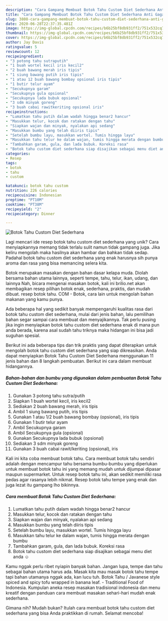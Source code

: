 ```yaml
---
description: "Cara Gampang Membuat Botok Tahu Custom Diet Sederhana Anti Gagal"
title: "Cara Gampang Membuat Botok Tahu Custom Diet Sederhana Anti Gagal"
slug: 3808-cara-gampang-membuat-botok-tahu-custom-diet-sederhana-anti-gagal
date: 2020-06-28T22:37:35.481Z
image: https://img-global.cpcdn.com/recipes/b6b25bf8db931ff2/751x532cq70/botok-tahu-custom-diet-sederhana-foto-resep-utama.jpg
thumbnail: https://img-global.cpcdn.com/recipes/b6b25bf8db931ff2/751x532cq70/botok-tahu-custom-diet-sederhana-foto-resep-utama.jpg
cover: https://img-global.cpcdn.com/recipes/b6b25bf8db931ff2/751x532cq70/botok-tahu-custom-diet-sederhana-foto-resep-utama.jpg
author: Jay Davis
ratingvalue: 5
reviewcount: 12
recipeingredient:
- "3 potong tahu sutraputih"
- "1 buah wortel kecil iris kecil2"
- "2 buah bawang merah iris tipis"
- "1 siung bawang putih iris tipis"
- "1 atau 12 buah bawang bombay opsional iris tipis"
- "1 butir telur ayam"
- "Secukupnya garam"
- "Secukupnya gula opsional"
- "Secukupnya lada bubuk opsional"
- "3 sdm minyak goreng"
- "3 buah cabai rawitkeriting opsional iris"
recipeinstructions:
- "Lumatkan tahu putih dalam wadah hingga benar2 hancur"
- "Masukkan telur, kocok dan ratakan dengan tahu"
- "Siapkan wajan dan minyak, nyalakan api sedang"
- "Masukkan bumbu yang telah diiris tipis"
- "Setelah bumbu layu, masukkan wortel. Tumis hingga layu"
- "Masukkan tahu telur ke dalam wajan, tumis hingga merata dengan bumbu"
- "Tambahkan garam, gula, dan lada bubuk. Koreksi rasa"
- "Botok tahu custom diet sederhana siap disajikan sebagai menu diet anda ☺"
categories:
- Resep
tags:
- botok
- tahu
- custom

katakunci: botok tahu custom 
nutrition: 226 calories
recipecuisine: Indonesian
preptime: "PT10M"
cooktime: "PT38M"
recipeyield: "2"
recipecategory: Dinner

---
```



![Botok Tahu Custom Diet Sederhana](https://img-global.cpcdn.com/recipes/b6b25bf8db931ff2/751x532cq70/botok-tahu-custom-diet-sederhana-foto-resep-utama.jpg)

Lagi mencari ide resep botok tahu custom diet sederhana yang unik? Cara menyiapkannya memang tidak terlalu sulit namun tidak gampang juga. Jika keliru mengolah maka hasilnya akan hambar dan bahkan tidak sedap. Padahal botok tahu custom diet sederhana yang enak harusnya sih punya aroma dan rasa yang bisa memancing selera kita.

Botok merupakan masakan dengan bahan dasar kelapa muda. Diolah bersama bahan utama lainnya, seperti tempe, tahu, telur, ikan, udang, dan lainnya Nah, bicara mengenai masakan botok, kali ini brilio.net akan membagikan resep pilihan botok enak, sederhana, praktis, dan mudah dibuat. resep botok tahu. COM - Botok, cara lain untuk mengolah bahan makanan yang kamu punya.

Ada beberapa hal yang sedikit banyak mempengaruhi kualitas rasa dari botok tahu custom diet sederhana, mulai dari jenis bahan, lalu pemilihan bahan segar sampai cara membuat dan menyajikannya. Tak perlu pusing jika ingin menyiapkan botok tahu custom diet sederhana enak di mana pun anda berada, karena asal sudah tahu triknya maka hidangan ini bisa jadi suguhan spesial.


Berikut ini ada beberapa tips dan trik praktis yang dapat diterapkan untuk mengolah botok tahu custom diet sederhana yang siap dikreasikan. Anda dapat menyiapkan Botok Tahu Custom Diet Sederhana menggunakan 11 jenis bahan dan 8 langkah pembuatan. Berikut ini cara dalam membuat hidangannya.

<!--inarticleads1-->

##### Bahan-bahan dan bumbu yang digunakan dalam pembuatan Botok Tahu Custom Diet Sederhana:

1. Gunakan 3 potong tahu sutra/putih
1. Siapkan 1 buah wortel kecil, iris kecil2
1. Sediakan 2 buah bawang merah, iris tipis
1. Ambil 1 siung bawang putih, iris tipis
1. Gunakan 1 atau 1/2 buah bawang bombay (opsional), iris tipis
1. Gunakan 1 butir telur ayam
1. Ambil Secukupnya garam
1. Ambil Secukupnya gula (opsional)
1. Gunakan Secukupnya lada bubuk (opsional)
1. Sediakan 3 sdm minyak goreng
1. Gunakan 3 buah cabai rawit/keriting (opsional), iris


Kali ini kita coba membuat botok tahu. Cara membuat botok tahu sendiri adalah dengan mencampur tahu bersama bumbu-bumbu yang diperlukan untuk membuat botok tahu ini yang memang mudah untuk dijumpai dipasar maupun supermarket. Untuk resep botok tahu ini, akan sedikit memiliki rasa pedas agar rasanya lebih nikmat. Resep botok tahu tempe yang enak dan juga lezat itu gampang lho bikinnya. 

<!--inarticleads2-->

##### Cara membuat Botok Tahu Custom Diet Sederhana:

1. Lumatkan tahu putih dalam wadah hingga benar2 hancur
1. Masukkan telur, kocok dan ratakan dengan tahu
1. Siapkan wajan dan minyak, nyalakan api sedang
1. Masukkan bumbu yang telah diiris tipis
1. Setelah bumbu layu, masukkan wortel. Tumis hingga layu
1. Masukkan tahu telur ke dalam wajan, tumis hingga merata dengan bumbu
1. Tambahkan garam, gula, dan lada bubuk. Koreksi rasa
1. Botok tahu custom diet sederhana siap disajikan sebagai menu diet anda ☺


Kamu nggak perlu ribet nyiapin banyak bahan. Jangan lupa, tempe dan tahu sebagai bahan utama harus ada. Masak kita mau masak botok tahu tempe tapi bahan utamanya nggak ada, kan lucu tuh. Botok Tahu / Javanese style spiced and spicy tofu wrapped in banana leaf. - Traditional Food of Indonesia. Kumpulan aneka resep masakan tradisional indonesia dan menu kreatif dengan panduan cara membuat masakan sehari-hari mudah enak sederhana. 

Gimana nih? Mudah bukan? Itulah cara membuat botok tahu custom diet sederhana yang bisa Anda praktikkan di rumah. Selamat mencoba!
